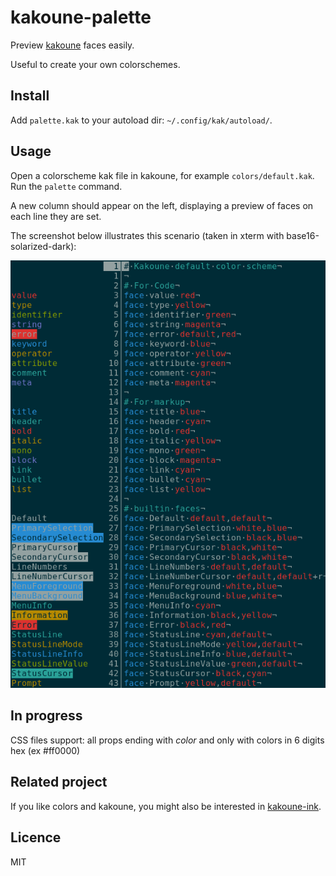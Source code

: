 # kakoune-palette

Preview [kakoune](http://kakoune.org) faces easily.

Useful to create your own colorschemes.

## Install

Add `palette.kak` to your autoload dir: `~/.config/kak/autoload/`.

## Usage

Open a colorscheme kak file in kakoune, for example `colors/default.kak`. Run the `palette` command.

A new column should appear on the left, displaying a preview of faces on each line they are set.

The screenshot below illustrates this scenario (taken in xterm with base16-solarized-dark):

![kakoune-palette](https://raw.githubusercontent.com/Delapouite/kakoune-palette/master/screenshot.png)

## In progress

CSS files support: all props ending with *color* and only with colors in 6 digits hex (ex #ff0000)

## Related project

If you like colors and kakoune, you might also be interested in [kakoune-ink](https://delapouite.github.io/kakoune-ink/).

## Licence

MIT
